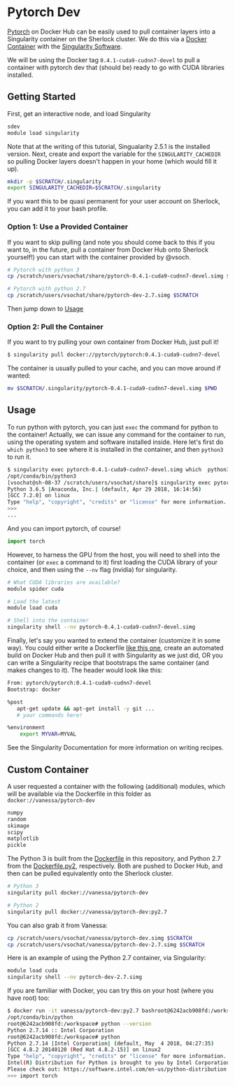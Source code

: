 # Pytorch Dev

[Pytorch](https://hub.docker.com/r/pytorch/pytorch/tags/) on Docker Hub can be easily used to pull container layers into a Singularity
container on the Sherlock cluster. We do this via a [Docker Container](https://hub.docker.com/r/weatherlab/ncview/) with the [Singularity Software](https://singularityware.github.io).

We will be using the Docker tag `0.4.1-cuda9-cudnn7-devel` to pull a container with pytorch dev that (should be) ready to go with CUDA libraries installed.


## Getting Started 

First, get an interactive node, and load Singularity
```bash
sdev
module load singularity
```

Note that at the writing of this tutorial, Singualarity 2.5.1 is the installed version.
Next, create and export the variable for the `SINGULARITY_CACHEDIR` so pulling Docker layers
doesn't happen in your home (which would fill it up).

```bash
mkdir -p $SCRATCH/.singularity
export SINGULARITY_CACHEDIR=$SCRATCH/.singularity
```

If you want this to be quasi permanent for your user account on Sherlock, you can
add it to your bash profile. 

### Option 1: Use a Provided Container
If you want to skip pulling (and note you should come back to this if you want to, in the future,
pull a container from Docker Hub onto Sherlock yourself!) you can start with the container provided
by @vsoch.


```bash
# Pytorch with python 3
cp /scratch/users/vsochat/share/pytorch-0.4.1-cuda9-cudnn7-devel.simg $SCRATCH

# Pytorch with python 2.7
cp /scratch/users/vsochat/share/pytorch-dev-2.7.simg $SCRATCH
```

Then jump down to [Usage](#Usage)

### Option 2: Pull the Container
If you want to try pulling your own container from Docker Hub, just pull it!

```bash
$ singularity pull docker://pytorch/pytorch:0.4.1-cuda9-cudnn7-devel
```

The container is usually pulled to your cache, and you can move around if wanted:

```bash
mv $SCRATCH/.singularity/pytorch-0.4.1-cuda9-cudnn7-devel.simg $PWD
```

## Usage
To run python with pytorch, you can just `exec` the command for python to the container! 
Actually, we can issue any command for the container to run, using the operating system
and software installed inside. Here let's first do `which python3` to see where it is
installed in the container, and then `python3` to run it.

```bash
$ singularity exec pytorch-0.4.1-cuda9-cudnn7-devel.simg which  python3
/opt/conda/bin/python3
[vsochat@sh-08-37 /scratch/users/vsochat/share]$ singularity exec pytorch-0.4.1-cuda9-cudnn7-devel.simg python3
Python 3.6.5 |Anaconda, Inc.| (default, Apr 29 2018, 16:14:56) 
[GCC 7.2.0] on linux
Type "help", "copyright", "credits" or "license" for more information.
>>> 
...
```

And you can import pytorch, of course!

```python
import torch
```

However, to harness the GPU from the host, you will need to shell into the container (or `exec` a command to it) first loading the CUDA library of your choice, and then using the `--nv` flag (nvidia) for singularity.

```bash
# What CUDA libraries are available?
module spider cuda

# Load the latest
module load cuda

# Shell into the container
singularity shell --nv pytorch-0.4.1-cuda9-cudnn7-devel.simg
```

Finally, let's say you wanted to extend the container (customize it in some way).
You could either write a Dockerfile [like this one](https://github.com/pytorch/pytorch/blob/master/docker/pytorch/Dockerfile), create
an automated build on Docker Hub and then pull it with Singularity as we just did, OR you can write a Singularity recipe
that bootstraps the same container (and makes changes to it). The header would look like this:

```bash
From: pytorch/pytorch:0.4.1-cuda9-cudnn7-devel
Bootstrap: docker

%post
   apt-get update && apt-get install -y git ...
   # your commands here!

%environment
    export MYVAR=MYVAL
```

See the Singularity Documentation for more information on writing recipes.

## Custom Container
A user requested a container with the following (additional) modules, which will be available via
the Dockerfile in this folder as `docker://vanessa/pytorch-dev`

```bash
numpy 
random 
skimage 
scipy 
matplotlib 
pickle
```

The Python 3 is built from the [Dockerfile](Dockerfile) in this repository, and Python 2.7 from the 
[Dockerfile.py2](Dockerfile.py2), respectively. Both are pushed to Docker Hub, and then can be pulled
equivalently onto the Sherlock cluster.

```bash
# Python 3
singularity pull docker://vanessa/pytorch-dev

# Python 2
singularity pull docker://vanessa/pytorch-dev:py2.7
```

You can also grab it from Vanessa:

```bash
cp /scratch/users/vsochat/vanessa/pytorch-dev.simg $SCRATCH
cp /scratch/users/vsochat/vanessa/pytorch-dev-2.7.simg $SCRATCH
```

Here is an example of using the Python 2.7 container, via Singularity:

```bash
module load cuda
singularity shell --nv pytorch-dev-2.7.simg
```

If you are familiar with Docker, you can try this on your host (where you have root) too:

```bash
$ docker run -it vanessa/pytorch-dev:py2.7 bashroot@6242acb908fd:/workspace# which python
/opt/conda/bin/python
root@6242acb908fd:/workspace# python --version
Python 2.7.14 :: Intel Corporation
root@6242acb908fd:/workspace# python
Python 2.7.14 |Intel Corporation| (default, May  4 2018, 04:27:35) 
[GCC 4.8.2 20140120 (Red Hat 4.8.2-15)] on linux2
Type "help", "copyright", "credits" or "license" for more information.
Intel(R) Distribution for Python is brought to you by Intel Corporation.
Please check out: https://software.intel.com/en-us/python-distribution
>>> import torch
```
